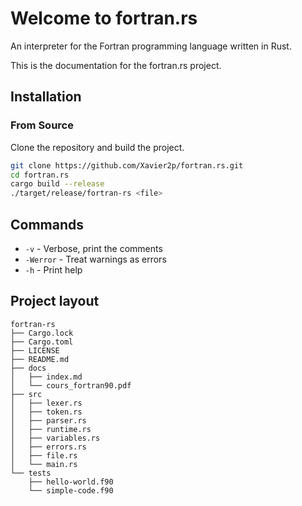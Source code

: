 # Welcome to fortran.rs

An interpreter for the Fortran programming language written in Rust.

This is the documentation for the fortran.rs project.

## Installation

### From Source

Clone the repository and build the project.

```bash
git clone https://github.com/Xavier2p/fortran.rs.git
cd fortran.rs
cargo build --release
./target/release/fortran-rs <file>
```

## Commands

* `-v` - Verbose, print the comments
* `-Werror` - Treat warnings as errors
* `-h` - Print help


## Project layout

```text
fortran-rs
├── Cargo.lock
├── Cargo.toml
├── LICENSE
├── README.md
├── docs
│   ├── index.md
│   └── cours_fortran90.pdf
├── src
│   ├── lexer.rs
│   ├── token.rs
│   ├── parser.rs
│   ├── runtime.rs
│   ├── variables.rs
│   ├── errors.rs
│   ├── file.rs
│   └── main.rs
└── tests
    ├── hello-world.f90
    └── simple-code.f90
```


